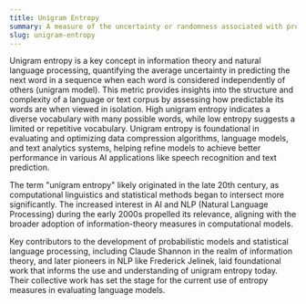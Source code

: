 ```yaml
---
title: Unigram Entropy
summary: A measure of the uncertainty or randomness associated with predicting a single word's occurrence in a text corpus, assuming each word is an independent event.
slug: unigram-entropy
---
```


Unigram entropy is a key concept in information theory and natural language processing, quantifying the average uncertainty in predicting the next word in a sequence when each word is considered independently of others (unigram model). This metric provides insights into the structure and complexity of a language or text corpus by assessing how predictable its words are when viewed in isolation. High unigram entropy indicates a diverse vocabulary with many possible words, while low entropy suggests a limited or repetitive vocabulary. Unigram entropy is foundational in evaluating and optimizing data compression algorithms, language models, and text analytics systems, helping refine models to achieve better performance in various AI applications like speech recognition and text prediction.

The term "unigram entropy" likely originated in the late 20th century, as computational linguistics and statistical methods began to intersect more significantly. The increased interest in AI and NLP (Natural Language Processing) during the early 2000s propelled its relevance, aligning with the broader adoption of information-theory measures in computational models.

Key contributors to the development of probabilistic models and statistical language processing, including Claude Shannon in the realm of information theory, and later pioneers in NLP like Frederick Jelinek, laid foundational work that informs the use and understanding of unigram entropy today. Their collective work has set the stage for the current use of entropy measures in evaluating language models.